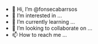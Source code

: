 - 👋 Hi, I’m @fonsecabarrsos
- 👀 I’m interested in ...
- 🌱 I’m currently learning ...
- 💞️ I’m looking to collaborate on ...
- 📫 How to reach me ...

<!---
fonsecabarrsos/fonsecabarrsos is a ✨ special ✨ repository because its `README.md` (this file) appears on your GitHub profile.
You can click the Preview link to take a look at your changes.
--->
